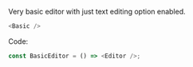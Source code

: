 Very basic editor with just text editing option enabled.

```js
<Basic />
```

Code:

```js static
const BasicEditor = () => <Editor />;
```
